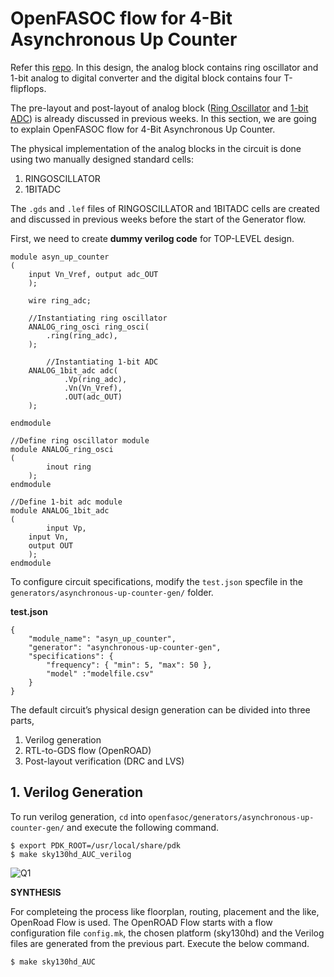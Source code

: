 # OpenFASOC flow for 4-Bit Asynchronous Up Counter
Refer this [repo](https://github.com/syedimaduddin/4-bit_Asynchronous_Up_Counter_using_Mixed-Signal). In this design, the analog block contains ring oscillator and 1-bit analog to digital converter and the digital block contains four T-flipflops.

The pre-layout and post-layout of analog block ([Ring Oscillator](https://github.com/Swagatika-Meher/msvsd2bitcomp/tree/main/Week_3) and [1-bit ADC](https://github.com/Swagatika-Meher/msvsd2bitcomp/tree/main/Week_4)) is already discussed in previous weeks. In this section, we are going to explain OpenFASOC flow for 4-Bit Asynchronous Up Counter.

The physical implementation of the analog blocks in the circuit is done using two manually designed standard cells:
1. RINGOSCILLATOR
2. 1BITADC

The `.gds` and `.lef` files of RINGOSCILLATOR and 1BITADC cells are created and discussed in previous weeks before the start of the Generator flow.

First, we need to create **dummy verilog code** for TOP-LEVEL design.
```
module asyn_up_counter
(
	input Vn_Vref, output adc_OUT
	);

	wire ring_adc;
	
	//Instantiating ring oscillator
	ANALOG_ring_osci ring_osci(
		.ring(ring_adc),
	);

        //Instantiating 1-bit ADC
	ANALOG_1bit_adc adc(
	        .Vp(ring_adc),
	        .Vn(Vn_Vref),
	        .OUT(adc_OUT)
	);

endmodule

//Define ring oscillator module
module ANALOG_ring_osci
(
        inout ring
	);
endmodule

//Define 1-bit adc module
module ANALOG_1bit_adc
(
        input Vp,
	input Vn,
	output OUT
	);
endmodule
```

To configure circuit specifications, modify the `test.json` specfile in the `generators/asynchronous-up-counter-gen/` folder.

**test.json**

```
{
    "module_name": "asyn_up_counter",
    "generator": "asynchronous-up-counter-gen",
    "specifications": {
    	"frequency": { "min": 5, "max": 50 },
    	"model" :"modelfile.csv"
	}
}
```
The default circuit’s physical design generation can be divided into three parts,
1. Verilog generation
2. RTL-to-GDS flow (OpenROAD)
3. Post-layout verification (DRC and LVS)

## 1. Verilog Generation
To run verilog generation, `cd` into `openfasoc/generators/asynchronous-up-counter-gen/` and execute the following command.
```
$ export PDK_ROOT=/usr/local/share/pdk
$ make sky130hd_AUC_verilog
```

![Q1](https://user-images.githubusercontent.com/114692581/225987253-098a613b-fb0c-412f-8812-2544d5e7eb3f.PNG)

**SYNTHESIS**

For completeing the process like floorplan, routing, placement and the like, OpenRoad Flow is used. The OpenROAD Flow starts with a flow configuration file `config.mk`, the chosen platform (sky130hd) and the Verilog files are generated from the previous part. Execute the below command.
```
$ make sky130hd_AUC
```


